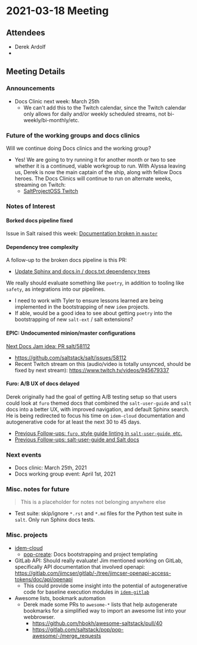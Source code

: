 # 2021-03-18 Meeting

## Attendees

- Derek Ardolf
- 

## Meeting Details

### Announcements

- Docs Clinic next week: March 25th
  - We can't add this to the Twitch calendar, since the Twitch calendar only allows
    for daily and/or weekly scheduled streams, not bi-weekly/bi-monthly/etc.

### Future of the working groups and docs clinics

Will we continue doing Docs clinics and the working group?
- Yes! We are going to try running it for another month or two to see whether
  it is a continued, viable workgroup to run. With Alyssa leaving us, Derek is
  now the main captain of the ship, along with fellow Docs heroes. The Docs
  Clinics will continue to run on alternate weeks, streaming on Twitch:
  - [SaltProjectOSS Twitch](https://www.twitch.tv/saltprojectoss)

### Notes of Interest

#### Borked docs pipeline fixed

Issue in Salt raised this week: [Documentation broken in `master`](https://github.com/saltstack/salt/issues/59798)

#### Dependency tree complexity

A follow-up to the broken docs pipeline is this PR:
- [Update Sphinx and docs.in / docs.txt dependency trees](https://github.com/saltstack/salt/pull/59823)

We really should evaluate something like `poetry`, in addition to tooling like
`safety`, as integrations into our pipelines.
- I need to work with Tyler to ensure lessons learned are being implemented in the bootstrapping of new `idem` projects.
- If able, would be a good idea to see about getting `poetry` into the bootstrapping of new `salt-ext` / salt extensions?

#### EPIC: Undocumented minion/master configurations

[Next Docs Jam idea: PR salt/58112](https://github.com/saltstack/docs-hub/blob/master/meeting-notes/2021-03-04.md#next-docs-jam-idea-pr-salt58112)
  - https://github.com/saltstack/salt/issues/58112
  - Recent Twitch stream on this (audio/video is totally unsynced, should be fixed by next stream): https://www.twitch.tv/videos/945679337

#### Furo: A/B UX of docs delayed

Derek originally had the goal of getting A/B testing setup so that users could
look at `furo` themed docs that combined the `salt-user-guide` and `salt` docs
into a better UX, with improved navigation, and default Sphinx search. He is
being redirected to focus his time on `idem-cloud` documentation and autogenerative
code for at least the next 30 to 45 days.

- [Previous Follow-ups: `furo`, style guide linting in `salt-user-guide`, etc.](https://github.com/saltstack/docs-hub/blob/master/meeting-notes/2021-03-04.md#follow-up-items-from-last-meeting)
- [Previous Follow-ups: salt-user-guide and Salt docs](https://github.com/saltstack/docs-hub/blob/master/meeting-notes/2021-03-04.md#salt-user-guide-and-salt-docs)

### Next events

- Docs clinic: March 25th, 2021
- Docs working group event: April 1st, 2021

### Misc. notes for future

> This is a placeholder for notes not belonging anywhere else

- Test suite: skip/ignore `*.rst` and `*.md` files for the Python test suite in `salt`. Only run Sphinx docs tests.

### Misc. projects

- [idem-cloud](https://gitlab.com/saltstack/pop/idem-cloud)
  - [pop-create](https://gitlab.com/saltstack/pop/pop-create): Docs bootstrapping and project templating
- GitLab API: Should really evaluate! Jim mentioned working on GitLab, specifically API documentation that involved openapi: https://gitlab.com/jimcser/gitlab/-/tree/jimcser-openapi-access-tokens/doc/api/openapi
  - This could provide some insight into the potential of autogenerative code for baseline execution modules in [`idem-gitlab`](https://gitlab.com/saltstack/pop/idem-gitlab)
- Awesome lists, bookmark automation
  - Derek made some PRs to `awesome-*` lists that help autogenerate bookmarks for a simplified way to import an awesome list into your webbrowser.
    - https://github.com/hbokh/awesome-saltstack/pull/40
    - https://gitlab.com/saltstack/pop/pop-awesome/-/merge_requests